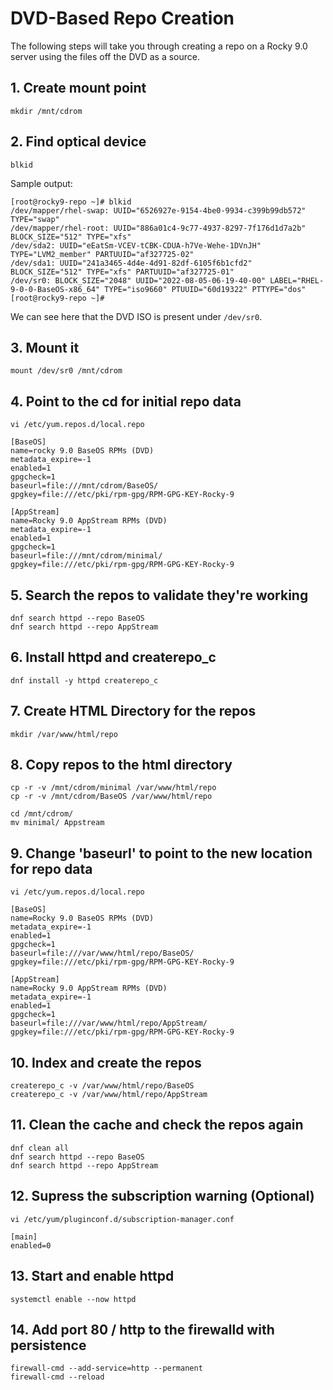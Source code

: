 # DVD-Based Repo Creation
The following steps will take you through creating a repo on a Rocky 9.0 server using the files off the DVD as a source.

## 1. Create mount point
`mkdir /mnt/cdrom`

## 2. Find optical device
`blkid`

Sample output:
```
[root@rocky9-repo ~]# blkid
/dev/mapper/rhel-swap: UUID="6526927e-9154-4be0-9934-c399b99db572" TYPE="swap"
/dev/mapper/rhel-root: UUID="886a01c4-9c77-4937-8297-7f176d1d7a2b" BLOCK_SIZE="512" TYPE="xfs"
/dev/sda2: UUID="eEatSm-VCEV-tCBK-CDUA-h7Ve-Wehe-1DVnJH" TYPE="LVM2_member" PARTUUID="af327725-02"
/dev/sda1: UUID="241a3465-4d4e-4d91-82df-6105f6b1cfd2" BLOCK_SIZE="512" TYPE="xfs" PARTUUID="af327725-01"
/dev/sr0: BLOCK_SIZE="2048" UUID="2022-08-05-06-19-40-00" LABEL="RHEL-9-0-0-BaseOS-x86_64" TYPE="iso9660" PTUUID="60d19322" PTTYPE="dos"
[root@rocky9-repo ~]#
```
We can see here that the DVD ISO is present under `/dev/sr0`.

## 3. Mount it
`mount /dev/sr0 /mnt/cdrom`

## 4. Point to the cd for initial repo data
`vi /etc/yum.repos.d/local.repo`

```
[BaseOS]
name=rocky 9.0 BaseOS RPMs (DVD)
metadata_expire=-1
enabled=1
gpgcheck=1
baseurl=file:///mnt/cdrom/BaseOS/
gpgkey=file:///etc/pki/rpm-gpg/RPM-GPG-KEY-Rocky-9

[AppStream]
name=Rocky 9.0 AppStream RPMs (DVD)
metadata_expire=-1
enabled=1
gpgcheck=1
baseurl=file:///mnt/cdrom/minimal/
gpgkey=file:///etc/pki/rpm-gpg/RPM-GPG-KEY-Rocky-9
```

## 5. Search the repos to validate they're working
```
dnf search httpd --repo BaseOS
dnf search httpd --repo AppStream
```

## 6. Install httpd and createrepo_c
`dnf install -y httpd createrepo_c`

## 7. Create HTML Directory for the repos
`mkdir /var/www/html/repo`

## 8. Copy repos to the html directory
```
cp -r -v /mnt/cdrom/minimal /var/www/html/repo
cp -r -v /mnt/cdrom/BaseOS /var/www/html/repo

cd /mnt/cdrom/
mv minimal/ Appstream
```

## 9. Change 'baseurl' to point to the new location for repo data
`vi /etc/yum.repos.d/local.repo`

```
[BaseOS]
name=Rocky 9.0 BaseOS RPMs (DVD)
metadata_expire=-1
enabled=1
gpgcheck=1
baseurl=file:///var/www/html/repo/BaseOS/
gpgkey=file:///etc/pki/rpm-gpg/RPM-GPG-KEY-Rocky-9

[AppStream]
name=Rocky 9.0 AppStream RPMs (DVD)
metadata_expire=-1
enabled=1
gpgcheck=1
baseurl=file:///var/www/html/repo/AppStream/
gpgkey=file:///etc/pki/rpm-gpg/RPM-GPG-KEY-Rocky-9
```

## 10. Index and create the repos
```
createrepo_c -v /var/www/html/repo/BaseOS
createrepo_c -v /var/www/html/repo/AppStream
```

## 11. Clean the cache and check the repos again
```
dnf clean all
dnf search httpd --repo BaseOS
dnf search httpd --repo AppStream
```

## 12. Supress the subscription warning (Optional)
`vi /etc/yum/pluginconf.d/subscription-manager.conf`

```
[main]
enabled=0
```

## 13. Start and enable httpd
`systemctl enable --now httpd`

## 14. Add port 80 / http to the firewalld with persistence
```
firewall-cmd --add-service=http --permanent
firewall-cmd --reload
```
